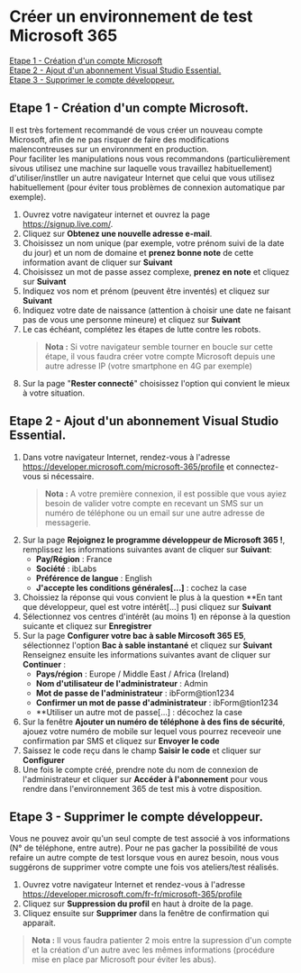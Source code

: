 # Créer un environnement de test Microsoft 365
[Etape 1 - Création d'un compte Microsoft](#etape-1---cr%C3%A9ation-dun-compte-microsoft)  
[Etape 2 - Ajout d'un abonnement Visual Studio Essential.](#etape-2---ajout-dun-abonnement-visual-studio-essential)  
[Etape 3 - Supprimer le compte développeur.](#etape-3---supprimer-le-compte-d%C3%A9veloppeur)  
## Etape 1 - Création d'un compte Microsoft.
Il est très fortement recommandé de vous créer un nouveau compte Microsoft, afin de ne pas risquer de faire des modifications malencontreuses sur un environnment en production.  
Pour faciliter les manipulations nous vous recommandons (particulièrement sivous utilisez une machine sur laquelle vous travaillez habituellement) d'utiliser/instller un autre navigateur Internet que celui que vous utilisez habituellement (pour éviter tous problèmes de connexion automatique par exemple).  
1. Ouvrez votre navigateur internet et ouvrez la page https://signup.live.com/.
1. Cliquez sur **Obtenez une nouvelle adresse e-mail**.
1. Choisissez un nom unique (par exemple, votre prénom suivi de la date du jour) et un nom de domaine et **prenez bonne note** de cette information avant de cliquer sur **Suivant**
1. Choisissez un mot de passe assez complexe, **prenez en note** et cliquez sur **Suivant**
1. Indiquez vos nom et prénom (peuvent être inventés) et cliquez sur **Suivant**
1. Indiquez votre date de naissance (attention à choisir une date ne faisant pas de vous une personne mineure) et cliquez sur **Suivant**
1. Le cas échéant, complétez les étapes de lutte contre les robots.  
    > **Nota :** Si votre navigateur semble tourner en boucle sur cette étape, il vous faudra créer votre compte Microsoft depuis une autre adresse IP (votre smartphone en 4G par exemple)
1. Sur la page "**Rester connecté**" choisissez l'option qui convient le mieux à votre situation.

## Etape 2 - Ajout d'un abonnement Visual Studio Essential.
1. Dans votre navigateur Internet, rendez-vous à l'adresse https://developer.microsoft.com/microsoft-365/profile et connectez-vous si nécessaire.
    > **Nota :** A votre première connexion, il est possible que vous ayiez besoin de valider votre compte en recevant un SMS sur un numéro de téléphone ou un email sur une autre adresse de messagerie.
1. Sur la page **Rejoignez le programme développeur de Microsoft 365 !**, remplissez les informations suivantes avant de cliquer sur **Suivant**:
    - **Pay/Région** : France
    - **Société** : ibLabs
    - **Préférence de langue** : English
    - **J'accepte les conditions générales[...]** : cochez la case
1. Choissiez la réponse qui vous convient le plus à la question **En tant que développeur, quel est votre intérêt[...] pusi cliquez sur **Suivant**
1. Sélectionnez vos centres d'intérêt (au moins 1) en réponse à la question suicante et cliquez sur **Enregistrer**
1. Sur la page **Configurer votre bac à sable Mircosoft 365 E5**, sélectionnez l'option **Bac à sable instantané** et cliquez sur **Suivant** Renseignez ensuite les informations suivantes avant de cliquer sur **Continuer** :
    - **Pays/région** : Europe / Middle East / Africa (Ireland)
    - **Nom d'utilisateur de l'administrateur** : Admin
    - **Mot de passe de l'administrateur** : ibForm@tion1234
    - **Confirmer un mot de passe d'administrateur** : ibForm@tion1234
    - **Utiliser un autre mot de passe[...] : décochez la case
1. Sur la fenêtre **Ajouter un numéro de téléphone à des fins de sécurité**, ajouez votre numéro de mobile sur lequel vous pourrez receveoir une confirmation par SMS et cliquez sur **Envoyer le code**
1. Saissez le code reçu dans le champ **Saisir le code** et cliquer sur **Configurer**
1. Une fois le compte créé, prendre note du nom de connexion de l'administrateur et cliquer sur **Accéder à l'abonnement** pour vous rendre dans l'environnement 365 de test mis à votre disposition.

## Etape 3 - Supprimer le compte développeur.
Vous ne pouvez avoir qu'un seul compte de test associé à vos informations (N° de téléphone, entre autre). Pour ne pas gacher la possibilité de vous refaire un autre compte de test lorsque vous en aurez besoin, nous vous suggérons de supprimer votre compte une fois vos ateliers/test réalisés.
1. Ouvrez votre navigateur Internet et rendez-vous à l'adresse https://developer.microsoft.com/fr-fr/microsoft-365/profile
1. Cliquez sur **Suppression du profil** en haut à droite de la page.
1. Cliquez ensuite sur **Supprimer** dans la fenêtre de confirmation qui apparait.
> **Nota :** Il vous faudra patienter 2 mois entre la supression d'un compte et la création d'un autre avec les mêmes informations (procédure mise en place par Microsoft pour éviter les abus).
